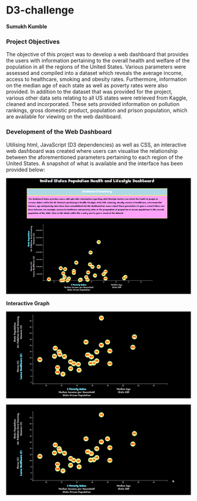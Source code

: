 # D3-challenge

**Sumukh Kumble**

### Project Objectives

The objective of this project was to develop a web dashboard that provides the users with information pertaining to the overall health and welfare of the population in all the regions of the United States. Various parameters were assessed and compiled into a dataset which reveals the average income, access to healthcare, smoking and obesity rates. Furthermore, information on the median age of each state as well as poverty rates were also provided. In addition to the dataset that was provided for the project, various other data sets relating to all US states were retrieved from Kaggle, cleaned and incorporated. These sets provided information on pollution rankings, gross domestic product, population and prison population, which are available for viewing on the web dashboard.  

### Development of the Web Dashboard

Utilising html, JavaScript (D3 dependencies) as well as CSS, an interactive web dashboard was created where users can visualise the relationship between the aforementioned parameters pertaining to each region of the United States. A snapshot of what is available and the interface has been provided below:

![Screenshot1](https://raw.githubusercontent.com/skumble27/D3-challenge/main/images/1screenshot.png)



**Interactive Graph**

![Screenshot2](https://raw.githubusercontent.com/skumble27/D3-challenge/main/images/2ScreenShot.gif)



![Screenshot3](https://raw.githubusercontent.com/skumble27/D3-challenge/main/images/3ScreenShot.gif)

